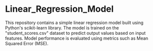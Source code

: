 # Linear_Regression_Model
This repository contains a simple linear regression model built using Python's scikit-learn library. The model is trained on the "student_scores.csv" dataset to predict output values based on input features. Model performance is evaluated using metrics such as Mean Squared Error (MSE).
